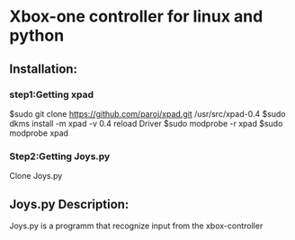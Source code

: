 # Xbox-one controller for linux and python
## Installation:
### step1:Getting xpad
$sudo git clone https://github.com/paroj/xpad.git /usr/src/xpad-0.4
$sudo dkms install -m xpad -v 0.4
reload Driver
$sudo modprobe -r xpad
$sudo modprobe  xpad

### Step2:Getting Joys.py
Clone Joys.py

## Joys.py Description:
Joys.py is a programm that recognize input from the xbox-controller
